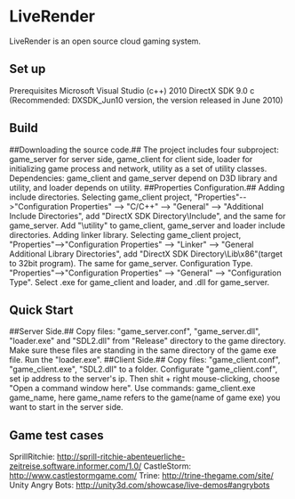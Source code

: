 LiveRender
==========
LiveRender is an open source cloud gaming system.

Set up
------
Prerequisites
Microsoft Visual Studio (c++) 2010
DirectX SDK 9.0 c (Recommended: DXSDK_Jun10 version, the version released in June 2010)

Build
-----
##Downloading the source code.## 
The project includes four subproject: game_server for server side, game_client for client side, loader for initializing game process and network, utility as a set of utility classes. Dependencies: game_client and game_server depend on D3D library and utility, and loader depends on utility. 
##Properties Configuration.##
Adding include directories. 
Selecting game_client project, "Properties"-->"Configuration Properties" --> "C/C++" --> "General" --> "Additional Include Directories", add "DirectX SDK Directory\Include", and the same for game_server. Add "\utility" to game_client, game_server and loader include directories.
Adding linker library. 
Selecting game_client project, "Properties"-->"Configuration Properties" --> "Linker" --> "General Additional Library Directories", add "DirectX SDK Directory\Lib\x86"(target to 32bit program). The same for game_server.
Configuration Type. "Properties"-->"Configuration Properties" --> "General" --> "Configuration Type". Select .exe for game_client and loader, and .dll for game_server.

Quick Start
-----------
##Server Side.## 
Copy files: "game_server.conf", "game_server.dll", "loader.exe" and "SDL2.dll" from "Release" directory to the game directory. Make sure these files are standing in the same directory of the game exe file. Run the "loader.exe".
##Client Side.## 
Copy files: "game_client.conf", "game_client.exe", "SDL2.dll" to a folder. Configurate "game_client.conf", set ip address to the server's ip. Then shit + right mouse-clicking, choose "Open a command window here". Use commands: game_client.exe game_name, here game_name refers to the game(name of game exe) you want to start in the server side.

Game test cases
---------------
SprillRitchie: http://sprill-ritchie-abenteuerliche-zeitreise.software.informer.com/1.0/
CastleStorm: http://www.castlestormgame.com/
Trine: http://trine-thegame.com/site/
Unity Angry Bots: http://unity3d.com/showcase/live-demos#angrybots

